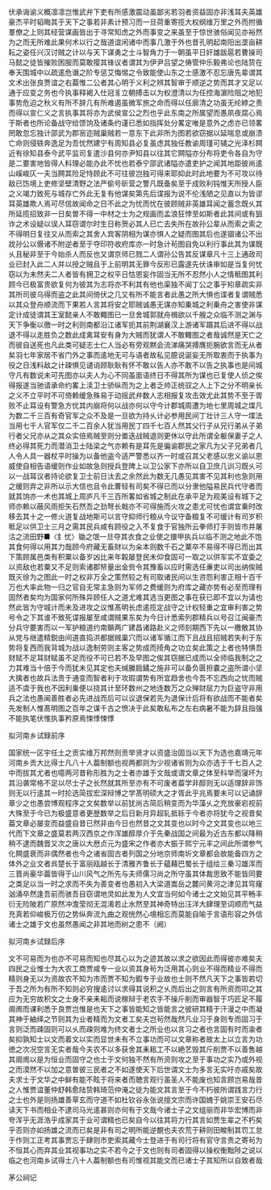 <!-- { "loadSidebar": true } -->
伏承诲谕义概凛凛岂惟武弁下吏有所感激震动虽鄙劣若羽者资益固亦非浅耳夫英雄豪杰平时韬晦其于天下之事若非素计预习而一旦荷重寄揽大权纲维万里之外而拊循羣僚之上则其经营谋画皆出于寻常知虑之外而事变之来虽至于惊世骇俗闻见亦裕然为之而无所难此果何术以行之哉道谊闲诸中而事几激于外也昔孔明起南阳出垄亩耕耘之姿任兴汉讨贼之计以与天下谋勇之士斗智角力于一朝虽平日奸雄跋扈若曹操司马懿之徒皆摧败困服而莫敢撄其锋议者谓其为伊尹吕望之俦管仲乐毅弗论也陆贽在奉天围城中以疏逺危谮之阶专惩艾悔惕之令致能使山东之士感激不忍忘唐先辈谓其文术出张良贾谊之右葢惟二公者其心明于义利之辨其智审于顺逆之势而其才又足以通于应变之务也今执事释褐入仕冠豸立朝搏击以为权澄清以为任控海濵险阻之地犯事势危迫之秋义有所不辞几有所难遏虽微军旅之命而得以任廓清之功虽无纶綍之责而得以宣仁义之言执事其将亦为武侯宣公之烈也乎此东南之所属望而愚夙夜腐心焉于斯者也所论备战守给馈饷及诸条约谨已悉如指挥处分畧定唯是意外之虑亦已领畧罔敢忽忘独计邵武为郡宻迩贼巢贼若一意东下此非所为图若欲窃据以延喘息或崩溃亡命则侵轶奔逸足为吾忧然建宁有周知县必复虽虑其独任教谕周瑾可辅之光泽杉闗近有徐知县泰今武平监司复遣沙县何亦尹知县以往其它闗隘亦分布将吏令各自为守是二要害地皆得人料理必能办此不忧也若泰宁邵武诸隘亦遣吏护之闻其地距彼尚逺山嵠峻仄一夫当闗其险足恃顾此不可往彼岂独可得来耶抑此时此地要为不可攻以待敌已饬境上吏修坚壁清野之法严偷号斫营之警凡既备矣至于成败利钝惟天所授人臣之义竭力致死与城存亡外此无复有他谋矣第先后谍报为说不伦浅陋之见直以为皆谬耳英雄欺人焉可尽信故闻命之日不此之为忧而忧在彼顾贼非英雄耳闻之蓄念既乆其所延揽招致非一日矣曽不得一中材之士为之规画而孟浪狂悖至如斯者此其间或有狙诈之术设疑以误人耳窃谓尔时生日称贺必其人已亡去失所在故孙公辈从而索之索之不得明日复往又从而索之其舍人宾客阴相为谋亦惧人之疑而图其后也遂锢诸公不出戕孙公以慑诸不附逆者至于夺印符收府库亦一时急计茍图自免以利行事此其为谋既乆且秘非至于今始杀人而反也又谓京师已戮二人谓孙公告其反谋章凡十三上通政司业已封入此二人并以授之贼且于上前明其无罪今反形已露遂先伏诛审如是当复何忧窃以为未然夫二人者皆有拥卫之权平日怙恩妄作固当无所不忍然小人之情秪图其利顾今已极富贵欲复何为彼其为志将亦不利其有他也渠独不闻丁公之事乎矧章疏实非其所司彼乌得而盗之此其间倚伏之几又有所不能言者此愚之所大惧也谍者复谓贼悉以其众登舟顺流而下果若人言其将安之耶贼诚愚无谋亦知乗城之利乗舟之害使非谋定计成徒谓其王室懿亲人不敢輙图已一旦舍城郭就舟楫欲以千艘之众临不测之渊与天下争衡以徼一时之利则南都沿江诸军扼其前荆湖襄汉上游诸军蹑其后进不得以战退不得以走胜负之数此成禽耳安有身为大贼而犹谓人不敢輙图之者哉诚然是天亡之而彼自送死也凡此类可疑志士仁人当必有旁观黙会流涕痛哭搏膺扼腕欲言而无从者矣羽七年家居不省门外之事而逺地无可与语者故私见臆说诞妄无所取衷而于执事为役之日浅料敌之计疎惧见谴诮顾耿耿有怀不敢以告人亦不敢不以告之执事也是间城守凡有数说未可先图亦以夫人为心不同虽面语终日不得其所为谋也已复使人侦之俟得报遂当驰请承命约畧上渎卫士骄纵而为之上者乏帅正统驭之人上下之分不明亲长之义不立平时不可倚赖缓急殊易于动摇武弁数人志相报复攻击效尤此其势不至于胥败不止耳设有警急方忧其内崩将何以战亦何以守今计郡城周遭为地七里周城之堞凡为数二千三百有奇官军之众不及是一旦欲为持乆计必参用民间丁壮计三人守一堞法当用七千人官军仅二千二百余人犹当用民丁四千七百人然其父行子从兄行弟从子弟行者父兄亦从之其众实倍焉贼至则分畨迭战贼退则更休以守此所谓全躯保妻子之人终必得其死力而潜消卫士陆梁之气亦赖有是耳先是徧谕郡民之家凡为父子兄弟者几人令人具一器杖平时操为以备他盗今适严警悉以齐一时或召其父老感以忠义谕以恩威使自相告语缓则作业如故急则授兵登陴上以卫公家下亦所以自卫庶几训习既乆可以一战耳议者持论欲复卫士前日汰去之余然此为数无几愚见其害不见其利也急则用之缓则弃之非所以示大信也且令此曹轻有司矣不得已而以分隶他隘易民兵代守者而就其饷亦一术也其城上周庐凡千三百所畧如省城之制此在承平足为观美设有城下之师亦赖以蔽风雨拒矢石然吾之劲弩长戟亦不可得施而火攻之患尤可忧也谓宜乗时改移去其十之一修火道复战地斯可以言守抑师行粮从今议守备粮复不可缓计有司岁积秪足以供卫士三月之需其民兵咸有顾役之入不复食于官独所云拳师打手则皆市井屠沽之流田野■〈釒忧〉锄之氓一旦夺其衣食之业使之擐甲执兵以临不测之地此不饱其食何得以用其力哉顾今府藏无畜财以为籴本则数千石之粟卒不易得不得已而出其下策顾属邑类有积粟以备岁凶比来年糓屡登民未仰食固可一取之以供军实不宜委之以资敌也若粟又不足则索诸郡帑量出金赀令其豫畜以应时需选任亷吏以司出纳俟贼既灭徐为之图此一时之权非万全之策然较之有司取诸民间以生咨怨利害正相十百千万也大率此物一归之官自无常主急则为军师之费缓则为府库之藏亦势有必至而理有固然者矣均为国家何所殊异顾任人之道尤难其选当更图之事在获已即不宜以为请也然此皆为守城计而未及进攻之议惟髙明长虑逺揽定战守之计权轻重之宜审利害之势号令之下其谁不致死谍报屡至咸谓贼果东矣为今日计悉索列郡精兵以号召江闽豪杰分兵守要害而以一军护粮道约南贑两广建昌诸路赴义之师刻期西下先以一檄散其协从党与继遣精鋭由间道直捣洪都据贼巢穴而以诸军循江而下且战且招贼若失利于东势将复西而我背城为战以逸制劳则主客之势成而掎角之功立矣此策之上者也特惧吾财赋不足耳财赋虽不足而役不可已若不及早图之俟其窃据已成而以全师临我制之之力其难当十倍于今而犹未见其定也夫缄縢扃鐍之施非可以备负匮担嚢之盗所谓小坚大擒者也故兵法贵于通变而智者利于攻瑕谓势有所宜趋舍也今吾不忘西向之忧而贼适不虞于我也不因利乗便以挠其计至环数州之地连数万之众殚财屈力为巨盗守非用兵之法也愚闻善胜者必先进战而后可以议退保若先为退保计后将有欲战而不能者矣先发制人惟髙明图之百年之谋千古之愤决于此矣敢私布之左右病暑不能为辞且指强不能执笔伏惟执事矜原焉悚悸悚悸

拟河南乡试録前序

国家统一区宇任土之贡实维万邦然则贡举贤才以资盛治固当以天下为选也嘉靖元年河南乡贡大比得士凡八十人葢制额也视两都则为少视诸省则为众亦选于千七百人之中而拔其尤者也噫两河昔称形胜为之士者亦雄于文哉或谓文章之体至科举而寖坏为其沿袭常格不足以尽士子之长然就其所至亦有不可废者葢学非醇则无以适理辞非饰则无以行逺其一时抡选简拔宏深辩博之学髙明硕大之才胥此乎兆焉要未可以记诵辞章少之也愚尝博观程序之文矣数举以前犹尚古简后稍变而为华藻乆之充放豪宕视前大殊至于今已为极盛意者更歴数举之后日新月异超轧抵轹于今者亦将犹今之视昔矣葢文章必屡变而益盛自昔已然非由今日也然昔之文其变也以时今之文其变也以地三代而下文章之盛莫若两汉西京之作浑雄醇厚介于先秦战国之间最为近古东都以降稍稍不逮而魏晋又次之唐以大厯贞元为盛宋之作者亦大振于熙宁元丰之间此所谓参气化闗盛衰而非偶然者也今之诸省固古者列国之分地京师南圻文章都会故能备四方之体外之业文者呉楚长于富丽瓯越长于清雅齐鲁长于藴藉巴蜀长于组绘三秦习雄浑而三晋尚豪华葢皆得于山川风气之所先与夫师儒习尚之所守虽其体裁思致不能皆同要之类足以当一时之求而不失为善变者也愚初入大梁道嵩岳之麓问黄河之津见其穹窿汹涌卒然逢吾前而骇吾目窃谓地灵如此发为人文宜当何如今诸士之文始见其平畅丰衍无险陂若广原然冲澹莹彻无混淆若止水然至其神奇特出汪洋大肆理至词顺而气益充真若仰峻极万仞之势纵奔流九曲之观恍然心境相忘而莫能自喻于言语形容之外信诸士之雄于文也虽然愚闻之非其地而树之患不（阙）

拟河南乡试録后序

文不可易而为也亦不可易而知也尽其心以为之迹其故以求之欲因此而得彼亦难矣夫四民之业惟士为大农工商贾咸专一业以资其身茍为泛用其心则业不得而精业不得而精则身无以为资故农不知为市而贾不知为鍜专于业故也士则不然凡天下之事皆若切于吾之所为有所不知则必穷搜逺讨以求得其说积之乆而后出之则言有所资而叩之其应为无穷故积文之士身不亲耒耜而说稼辩于老农手不操斤削而审器智于巧匠足不履阛阓而课利悉于良贾岂惟是也天下之事皆能知之皆能言之彼研其精于汗漫之中而凝其神于紬绎之节则其为业者精而为文者工矣夫岂茍然哉然凡业习于身则专而固习于言则泛而疎固则可以乆而疎则难为终文者士之所业也以言习之者也言固有时而渝者矣抑孰知士以文而着文以实而显世未有不立事功而可以文章称者故太上以立言为功徳之次况空言无实者哉今夫农不以多获舍其耒耜工不以絶艺毁其斤削贾不以善售越其阛阓以是为恒业而固守之也士于文何独不然有所资则攻之至于事功之实乃或外视之而漠然不以加之意曽彼三民者之不如遂使天下后世谓文士为多言无实吁亦戚矣故夫求士于文华之中鲜有能不眩于将来者而聴言观行虽圣人不能废也知言顾岂易哉昔之人惟贾谊董仲舒韩愈陆贽韩琦范仲淹之徒为能文其言至于今不朽彼所谓践言力行之士也外是则扬雄善草玄而守道不如杜钦谷永张说擅文宗而许国媿于姚崇王安石尽读天下书而相业不逮司马光逺甚则亦何有于文哉今诸士子之文组丽而非华宏博而非夸浑乎无涯浩乎成家其于业可谓精也已矣自今以往其将力行其言如贾生辈之不朽矣乎否则亦如扬雄之流而已矣是非有司之明所能逆覩也夫农荒于耕则田畯制其罚工怠于作则工正考其事贾忘于肆则市吏索其藏今士登进于有司行将有官守言责之寄茍为不恒其心而弃其业其视事功之实不若今之于文也则有司者固得以操权衡黜陟之说以临之也河南乡试得士八十人葢制额也有司惟视其能文而已诸士子其知所以自致者哉

茅公祠记

